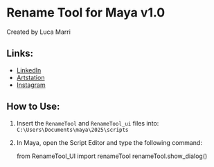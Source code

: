 # Rename Tool for Maya v1.0

Created by Luca Marri

## Links:
- [LinkedIn](https://linkedin.com/in/luca-marri)
- [Artstation](https://www.artstation.com/lucamarri)
- [Instagram](https://www.instagram.com/luca.marri_art/)

## How to Use:
1. Insert the `RenameTool` and `RenameTool_ui` files into:  
   `C:\Users\Documents\maya\2025\scripts`

2. In Maya, open the Script Editor and type the following command:
   
   from RenameTool_UI import renameTool
   renameTool.show_dialog()
